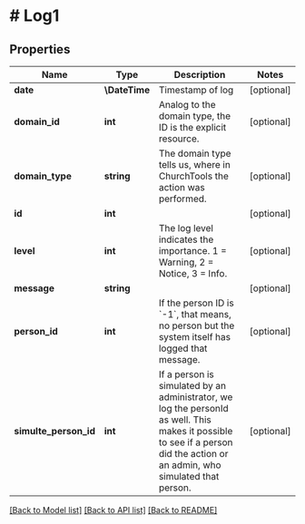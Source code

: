 # # Log1

## Properties

Name | Type | Description | Notes
------------ | ------------- | ------------- | -------------
**date** | **\DateTime** | Timestamp of log | [optional]
**domain_id** | **int** | Analog to the domain type, the ID is the explicit resource. | [optional]
**domain_type** | **string** | The domain type tells us, where in ChurchTools the action was performed. | [optional]
**id** | **int** |  | [optional]
**level** | **int** | The log level indicates the importance. 1 &#x3D; Warning, 2 &#x3D; Notice, 3 &#x3D; Info. | [optional]
**message** | **string** |  | [optional]
**person_id** | **int** | If the person ID is &#x60;-1&#x60;, that means, no person but the system itself has logged that message. | [optional]
**simulte_person_id** | **int** | If a person is simulated by an administrator, we log the personId as well. This makes it possible to see if a person did the action or an admin, who simulated that person. | [optional]

[[Back to Model list]](../../README.md#models) [[Back to API list]](../../README.md#endpoints) [[Back to README]](../../README.md)
